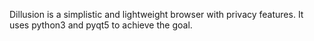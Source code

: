 Dillusion is a simplistic and lightweight browser with privacy features.
It uses python3 and pyqt5 to achieve the goal.
